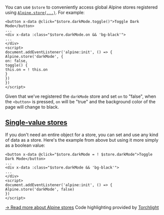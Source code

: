You can use `$store` to conveniently access global Alpine stores registered using [`Alpine.store(...)`](https://alpinejs.dev/globals/alpine-store). For example:
```
<button x-data @click="$store.darkMode.toggle()">Toggle Dark Mode</button>
...
<div x-data :class="$store.darkMode.on && 'bg-black'">
...
</div>
<script>
document.addEventListener('alpine:init', () => {
Alpine.store('darkMode', {
on: false,
toggle() {
this.on = ! this.on
}
})
})
</script>
```
Given that we've registered the `darkMode` store and set `on` to "false", when the `<button>` is pressed, `on` will be "true" and the background color of the page will change to black.


## [Single-value stores](#single-value-stores)


If you don't need an entire object for a store, you can set and use any kind of data as a store.
Here's the example from above but using it more simply as a boolean value:
```
<button x-data @click="$store.darkMode = ! $store.darkMode">Toggle Dark Mode</button>
...
<div x-data :class="$store.darkMode && 'bg-black'">
...
</div>
<script>
document.addEventListener('alpine:init', () => {
Alpine.store('darkMode', false)
})
</script>
```
[→ Read more about Alpine stores](https://alpinejs.dev/globals/alpine-store)
Code highlighting provided by [Torchlight](https://torchlight.dev/)